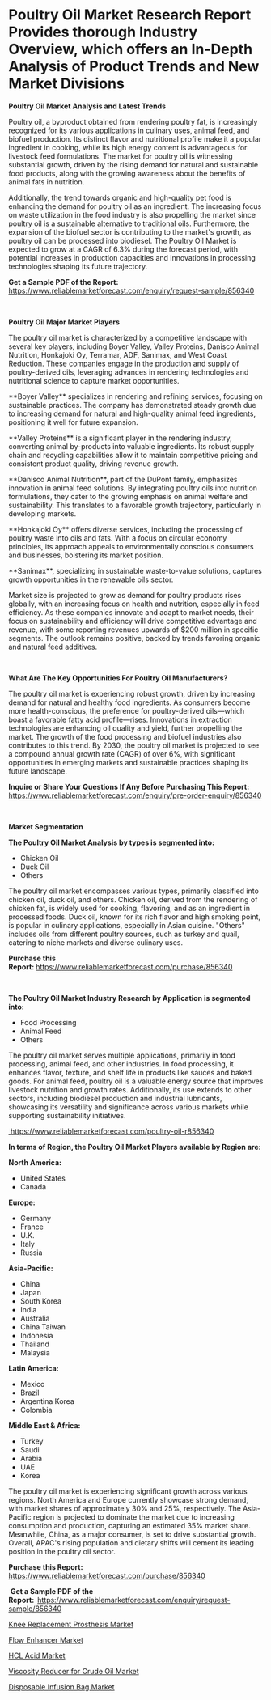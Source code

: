 <p><h1>Poultry Oil Market Research Report Provides thorough Industry Overview, which offers an In-Depth Analysis of Product Trends and New Market Divisions</h1></p><p><strong>Poultry Oil Market Analysis and Latest Trends</strong></p>
<p><p>Poultry oil, a byproduct obtained from rendering poultry fat, is increasingly recognized for its various applications in culinary uses, animal feed, and biofuel production. Its distinct flavor and nutritional profile make it a popular ingredient in cooking, while its high energy content is advantageous for livestock feed formulations. The market for poultry oil is witnessing substantial growth, driven by the rising demand for natural and sustainable food products, along with the growing awareness about the benefits of animal fats in nutrition. </p><p>Additionally, the trend towards organic and high-quality pet food is enhancing the demand for poultry oil as an ingredient. The increasing focus on waste utilization in the food industry is also propelling the market since poultry oil is a sustainable alternative to traditional oils. Furthermore, the expansion of the biofuel sector is contributing to the market's growth, as poultry oil can be processed into biodiesel. The Poultry Oil Market is expected to grow at a CAGR of 6.3% during the forecast period, with potential increases in production capacities and innovations in processing technologies shaping its future trajectory.</p></p>
<p><strong>Get a Sample PDF of the Report:&nbsp;</strong> <a href="https://www.reliablemarketforecast.com/enquiry/request-sample/856340?utm_campaign=1134&utm_medium=2&utm_source=Github&utm_content=ia&utm_term=08112024&utm_id=poultry-oil">https://www.reliablemarketforecast.com/enquiry/request-sample/856340</a></p>
<p>&nbsp;</p>
<p><strong>Poultry Oil Major Market Players</strong></p>
<p><p>The poultry oil market is characterized by a competitive landscape with several key players, including Boyer Valley, Valley Proteins, Danisco Animal Nutrition, Honkajoki Oy, Terramar, ADF, Sanimax, and West Coast Reduction. These companies engage in the production and supply of poultry-derived oils, leveraging advances in rendering technologies and nutritional science to capture market opportunities.</p><p>**Boyer Valley** specializes in rendering and refining services, focusing on sustainable practices. The company has demonstrated steady growth due to increasing demand for natural and high-quality animal feed ingredients, positioning it well for future expansion.</p><p>**Valley Proteins** is a significant player in the rendering industry, converting animal by-products into valuable ingredients. Its robust supply chain and recycling capabilities allow it to maintain competitive pricing and consistent product quality, driving revenue growth.</p><p>**Danisco Animal Nutrition**, part of the DuPont family, emphasizes innovation in animal feed solutions. By integrating poultry oils into nutrition formulations, they cater to the growing emphasis on animal welfare and sustainability. This translates to a favorable growth trajectory, particularly in developing markets.</p><p>**Honkajoki Oy** offers diverse services, including the processing of poultry waste into oils and fats. With a focus on circular economy principles, its approach appeals to environmentally conscious consumers and businesses, bolstering its market position.</p><p>**Sanimax**, specializing in sustainable waste-to-value solutions, captures growth opportunities in the renewable oils sector. </p><p>Market size is projected to grow as demand for poultry products rises globally, with an increasing focus on health and nutrition, especially in feed efficiency. As these companies innovate and adapt to market needs, their focus on sustainability and efficiency will drive competitive advantage and revenue, with some reporting revenues upwards of $200 million in specific segments. The outlook remains positive, backed by trends favoring organic and natural feed additives.</p></p>
<p>&nbsp;</p>
<p><strong>What Are The Key Opportunities For Poultry Oil Manufacturers?</strong></p>
<p><p>The poultry oil market is experiencing robust growth, driven by increasing demand for natural and healthy food ingredients. As consumers become more health-conscious, the preference for poultry-derived oils—which boast a favorable fatty acid profile—rises. Innovations in extraction technologies are enhancing oil quality and yield, further propelling the market. The growth of the food processing and biofuel industries also contributes to this trend. By 2030, the poultry oil market is projected to see a compound annual growth rate (CAGR) of over 6%, with significant opportunities in emerging markets and sustainable practices shaping its future landscape.</p></p>
<p><strong>Inquire or Share Your Questions If Any Before Purchasing This Report:</strong> <a href="https://www.reliablemarketforecast.com/enquiry/pre-order-enquiry/856340?utm_campaign=1134&utm_medium=2&utm_source=Github&utm_content=ia&utm_term=08112024&utm_id=poultry-oil">https://www.reliablemarketforecast.com/enquiry/pre-order-enquiry/856340</a></p>
<p>&nbsp;</p>
<p><strong>Market Segmentation</strong></p>
<p><strong>The Poultry Oil Market Analysis by types is segmented into:</strong></p>
<p><ul><li>Chicken Oil</li><li>Duck Oil</li><li>Others</li></ul></p>
<p><p>The poultry oil market encompasses various types, primarily classified into chicken oil, duck oil, and others. Chicken oil, derived from the rendering of chicken fat, is widely used for cooking, flavoring, and as an ingredient in processed foods. Duck oil, known for its rich flavor and high smoking point, is popular in culinary applications, especially in Asian cuisine. "Others" includes oils from different poultry sources, such as turkey and quail, catering to niche markets and diverse culinary uses.</p></p>
<p><strong>Purchase this Report:&nbsp;</strong><a href="https://www.reliablemarketforecast.com/purchase/856340?utm_campaign=1134&utm_medium=2&utm_source=Github&utm_content=ia&utm_term=08112024&utm_id=poultry-oil">https://www.reliablemarketforecast.com/purchase/856340</a></p>
<p>&nbsp;</p>
<p><strong>The Poultry Oil Market Industry Research by Application is segmented into:</strong></p>
<p><ul><li>Food Processing</li><li>Animal Feed</li><li>Others</li></ul></p>
<p><p>The poultry oil market serves multiple applications, primarily in food processing, animal feed, and other industries. In food processing, it enhances flavor, texture, and shelf life in products like sauces and baked goods. For animal feed, poultry oil is a valuable energy source that improves livestock nutrition and growth rates. Additionally, its use extends to other sectors, including biodiesel production and industrial lubricants, showcasing its versatility and significance across various markets while supporting sustainability initiatives.</p></p>
<p><a href="https://www.reliablemarketforecast.com/poultry-oil-r856340?utm_campaign=1134&utm_medium=2&utm_source=Github&utm_content=ia&utm_term=08112024&utm_id=poultry-oil">&nbsp;https://www.reliablemarketforecast.com/poultry-oil-r856340</a></p>
<p><strong>In terms of Region, the Poultry Oil Market Players available by Region are:</strong></p>
<p>
    <p> <strong> North America: </strong>
        <ul>
            <li>United States</li>
            <li>Canada</li>
        </ul>
        </p> 
    <p> <strong> Europe: </strong>
        <ul>
            <li>Germany</li>
            <li>France</li>
            <li>U.K.</li>
            <li>Italy</li>
            <li>Russia</li>
        </ul>
        </p> 
    <p> <strong> Asia-Pacific: </strong>
        <ul>
            <li>China</li>
            <li>Japan</li>
            <li>South Korea</li>
            <li>India</li>
            <li>Australia</li>
            <li>China Taiwan</li>
            <li>Indonesia</li>
            <li>Thailand</li>
            <li>Malaysia</li>
        </ul>
        </p> 
    <p> <strong> Latin America: </strong>
        <ul>
            <li>Mexico</li>
            <li>Brazil</li>
            <li>Argentina Korea</li>
            <li>Colombia</li>
        </ul>
        </p> 
    <p> <strong> Middle East & Africa: </strong>
        <ul>
            <li>Turkey</li>
            <li>Saudi</li>
            <li>Arabia</li>
            <li>UAE</li>
            <li>Korea</li>
        </ul>
    </p>
    </p>
<p><p>The poultry oil market is experiencing significant growth across various regions. North America and Europe currently showcase strong demand, with market shares of approximately 30% and 25%, respectively. The Asia-Pacific region is projected to dominate the market due to increasing consumption and production, capturing an estimated 35% market share. Meanwhile, China, as a major consumer, is set to drive substantial growth. Overall, APAC's rising population and dietary shifts will cement its leading position in the poultry oil sector.</p></p>
<p><strong>Purchase this Report: </strong><a href="https://www.reliablemarketforecast.com/purchase/856340?utm_campaign=1134&utm_medium=2&utm_source=Github&utm_content=ia&utm_term=08112024&utm_id=poultry-oil">https://www.reliablemarketforecast.com/purchase/856340</a></p>
<p>&nbsp;<strong>Get a Sample PDF of the Report:&nbsp;&nbsp;</strong><a href="https://www.reliablemarketforecast.com/enquiry/request-sample/856340?utm_campaign=1134&utm_medium=2&utm_source=Github&utm_content=ia&utm_term=08112024&utm_id=poultry-oil">https://www.reliablemarketforecast.com/enquiry/request-sample/856340</a></p>
<p><strong></strong></p>
<p><p><a href="https://issuu.com/reportprime-2/docs/knee-replacement-prosthesis-market-_1ebabac02abdb9?utm_campaign=1134&utm_medium=2&utm_source=Github&utm_content=ia&utm_term=08112024&utm_id=poultry-oil">Knee Replacement Prosthesis Market</a></p><p><a href="https://github.com/janelbaub6/Market-Research-Report-List-1/blob/main/flow-enhancer-market.md?utm_campaign=1134&utm_medium=2&utm_source=Github&utm_content=ia&utm_term=08112024&utm_id=poultry-oil">Flow Enhancer Market</a></p><p><a href="https://github.com/sandygraoj2/Market-Research-Report-List-1/blob/main/hcl-acid-market.md?utm_campaign=1134&utm_medium=2&utm_source=Github&utm_content=ia&utm_term=08112024&utm_id=poultry-oil">HCL Acid Market</a></p><p><a href="https://github.com/wydramppetrox/Market-Research-Report-List-1/blob/main/viscosity-reducer-for-crude-oil-market.md?utm_campaign=1134&utm_medium=2&utm_source=Github&utm_content=ia&utm_term=08112024&utm_id=poultry-oil">Viscosity Reducer for Crude Oil Market</a></p><p><a href="https://issuu.com/reportprime-2/docs/disposable-infusion-bag-market-size_7412602d68dbd5?utm_campaign=1134&utm_medium=2&utm_source=Github&utm_content=ia&utm_term=08112024&utm_id=poultry-oil">Disposable Infusion Bag Market</a></p></p>